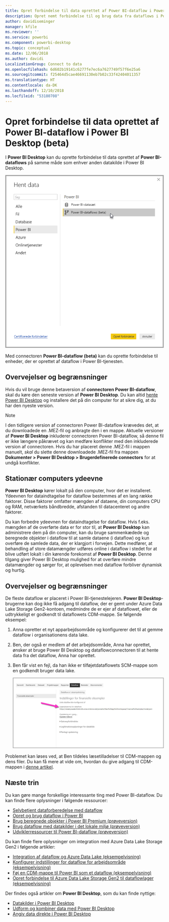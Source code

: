 ```yaml
---
title: Opret forbindelse til data oprettet af Power BI-dataflow i Power BI Desktop (beta)
description: Opret nemt forbindelse til og brug data fra dataflows i Power BI Desktop
author: davidiseminger
manager: kfile
ms.reviewer: ''
ms.service: powerbi
ms.component: powerbi-desktop
ms.topic: conceptual
ms.date: 12/06/2018
ms.author: davidi
LocalizationGroup: Connect to data
ms.openlocfilehash: 6d602b19141c6277fe7ec6a7627749f57f6e25a6
ms.sourcegitcommit: f25464d5cae46691130eb7b02c33f42404011357
ms.translationtype: HT
ms.contentlocale: da-DK
ms.lasthandoff: 12/10/2018
ms.locfileid: "53180708"
---
```

# <a name="connect-to-data-created-by-power-bi-dataflows-in-power-bi-desktop-beta"></a>Opret forbindelse til data oprettet af Power BI-dataflow i Power BI Desktop (beta)
I **Power BI Desktop** kan du oprette forbindelse til data oprettet af **Power BI-dataflows** på samme måde som enhver anden datakilde i Power BI Desktop.

![Opret forbindelse til dataflows](media/desktop-connect-dataflows/connect-dataflows_01.png)

Med connectoren **Power BI-dataflow (beta)** kan du oprette forbindelse til enheder, der er oprettet af dataflow i Power BI-tjenesten. 

## <a name="considerations-and-limitations"></a>Overvejelser og begrænsninger

Hvis du vil bruge denne betaversion af **connectoren Power BI-dataflow**, skal du køre den seneste version af **Power BI Desktop**. Du kan altid [hente Power BI Desktop](desktop-get-the-desktop.md) og installere det på din computer for at sikre dig, at du har den nyeste version.  

> [!NOTE]
> I den tidligere version af connectoren Power BI-dataflow krævedes det, at du downloadede en .MEZ-fil og anbragte den i en mappe. Aktuelle versioner af **Power BI Desktop** inkluderer connectoren Power BI-dataflow, så denne fil er ikke længere påkrævet og kan medføre konflikter med den inkluderede version af connectoren. Hvis du har placeret denne .MEZ-fil i mappen manuelt, *skal* du slette denne downloadede .MEZ-fil fra mappen **Dokumenter > Power BI Desktop > Brugerdefinerede connectors** for at undgå konflikter. 

## <a name="desktop-performance"></a>Stationær computers ydeevne
**Power BI Desktop** kører lokalt på den computer, hvor det er installeret. Ydeevnen for dataindtagelse for dataflow bestemmes af en lang række faktorer. Disse faktorer omfatter mængden af dataene, din computers CPU og RAM, netværkets båndbredde, afstanden til datacenteret og andre faktorer.

Du kan forbedre ydeevnen for dataindtagelse for dataflow. Hvis f.eks. mængden af de overførte data er for stor til, at **Power BI Desktop** kan administrere dem på din computer, kan du bruge sammenkædede og beregnede objekter i dataflow til at samle dataene (i dataflow) og kun overføre de samlede data, der er klargjort i forvejen. Dette medfører, at behandling af store datamængder udføres online i dataflow i stedet for at blive udført lokalt i din kørende forekomst af **Power BI Desktop**. Denne tilgang giver Power BI Desktop mulighed for at overføre mindre datamængder og sørger for, at oplevelsen med dataflow forbliver dynamisk og hurtig.

## <a name="considerations-and-limitations"></a>Overvejelser og begrænsninger

De fleste dataflow er placeret i Power BI-tjenestelejeren. **Power BI Desktop**-brugerne kan dog ikke få adgang til dataflow, der er gemt under Azure Data Lake Storage Gen2-kontoen, medmindre de er ejer af dataflowet, eller de udtrykkeligt er godkendt til dataflowets CDM-mappe. Se følgende eksempel:

1.  Anna opretter et nyt apparbejdsområde og konfigurerer det til at gemme dataflow i organisationens data lake.
2.  Ben, der også er medlem af det arbejdsområde, Anna har oprettet, ønsker at bruge Power BI Desktop og dataflowconnectoren til at hente data fra det dataflow, Anna har oprettet.
3.  Ben får vist en fejl, da han ikke er tilføjetdataflowets SCM-mappe som en godkendt bruger data lake.

    ![Fejl under forsøg på at bruge dataflow](media/service-dataflows-configure-workspace-storage-settings/dataflow-storage-settings_08.jpg)

Problemet kan løses ved, at Ben tildeles læsetilladelser til CDM-mappen og dens filer. Du kan få mere at vide om, hvordan du give adgang til CDM-mappen i [denne artikel](https://go.microsoft.com/fwlink/?linkid=2029121).




## <a name="next-steps"></a>Næste trin
Du kan gøre mange forskellige interessante ting med Power BI-dataflow. Du kan finde flere oplysninger i følgende ressourcer:

* [Selvbetjent dataforberedelse med dataflow](service-dataflows-overview.md)
* [Opret og brug dataflow i Power BI](service-dataflows-create-use.md)
* [Brug beregnede objekter i Power BI Premium (prøveversion)](service-dataflows-computed-entities-premium.md)
* [Brug dataflow med datakilder i det lokale miljø (prøveversion)](service-dataflows-on-premises-gateways.md)
* [Udviklerressourcer til Power BI-dataflow (prøveversion)](service-dataflows-developer-resources.md)

Du kan finde flere oplysninger om integration med Azure Data Lake Storage Gen2 i følgende artikler:

* [Integration af dataflow og Azure Data Lake (eksempelvisning)](service-dataflows-azure-data-lake-integration.md)
* [Konfigurer indstillinger for dataflow for arbejdsområde (eksempelvisning)](service-dataflows-configure-workspace-storage-settings.md)
* [Føj en CDM-mappe til Power BI som et dataflow (eksempelvisning)](service-dataflows-add-cdm-folder.md)
* [Opret forbindelse til Azure Data Lake Storage Gen2 til dataflowlager (eksempelvisning)](service-dataflows-connect-azure-data-lake-storage-gen2.md)

Der findes også artikler om **Power BI Desktop**, som du kan finde nyttige:

* [Datakilder i Power BI Desktop](desktop-data-sources.md)
* [Udform og kombiner data med Power BI Desktop](desktop-shape-and-combine-data.md)
* [Angiv data direkte i Power BI Desktop](desktop-enter-data-directly-into-desktop.md)   

